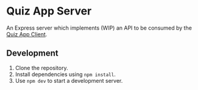 # Quiz App Server

An Express server which implements (WIP) an API to be consumed by the [Quiz App Client](https://github.com/faraazb/quiz-app-client).

## Development
1. Clone the repository.
2. Install dependencies using `npm install`.
3. Use `npm dev` to start a development server.